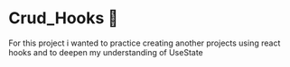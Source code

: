 # Crud_Hooks 🎣
For this project i wanted to practice creating another projects using react hooks and to deepen my understanding of UseState 
